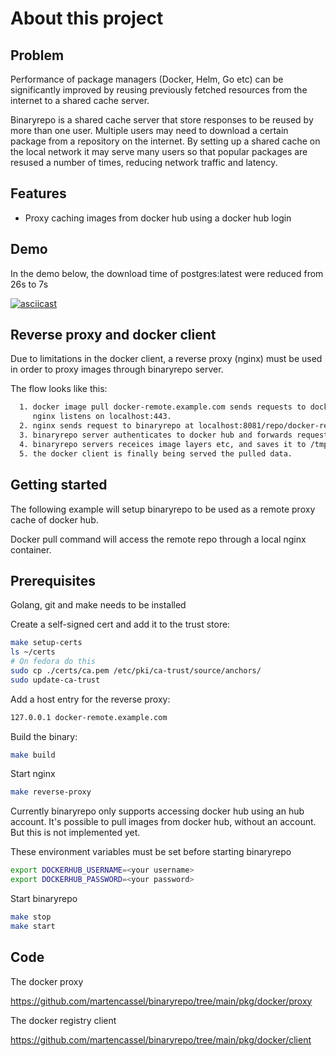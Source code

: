 # About this project

## Problem

Performance of package managers (Docker, Helm, Go etc) can be significantly improved by reusing previously fetched resources from the internet to a shared cache server.

Binaryrepo is a shared cache server that store responses to be reused by more than one user.
Multiple users may need to download a certain package from a repository on the internet.
By setting up a shared cache on the local network it may serve many users so that popular packages are
resused a number of times, reducing network traffic and latency.
## Features

* Proxy caching images from docker hub using a docker hub login

## Demo

In the demo below, the download time of postgres:latest were reduced from 26s to 7s

[![asciicast](https://asciinema.org/a/gibKejkPbnkg7eVayrMuIdYAu.svg)](https://asciinema.org/a/gibKejkPbnkg7eVayrMuIdYAu)

## Reverse proxy and docker client

Due to limitations in the docker client, a reverse proxy (nginx) must be
used in order to proxy images through binaryrepo server.

The flow looks like this:

```bash
  1. docker image pull docker-remote.example.com sends requests to docker-remote.example.com that points to nginx.
     nginx listens on localhost:443.
  2. nginx sends request to binaryrepo at localhost:8081/repo/docker-remote/v2/*
  3. binaryrepo server authenticates to docker hub and forwards requests to docker hub
  4. binaryrepo servers receices image layers etc, and saves it to /tmp/filestore/ cache.
  5. the docker client is finally being served the pulled data.
```
## Getting started

The following example will setup binaryrepo to be used
as a remote proxy cache of docker hub.

Docker pull command will access the remote repo through a local nginx container.

## Prerequisites

Golang, git and make needs to be installed

Create a self-signed cert and add it to the trust store:
```bash
make setup-certs
ls ~/certs
# On fedora do this
sudo cp ./certs/ca.pem /etc/pki/ca-trust/source/anchors/
sudo update-ca-trust
```

Add a host entry for the reverse proxy:
```bash
127.0.0.1 docker-remote.example.com
```

Build the binary:
```bash
make build
```

Start nginx
```bash
make reverse-proxy
```

Currently binaryrepo only supports accessing docker hub using an hub account.
It's possible to pull images from docker hub, without an account. But this is not implemented yet.

These environment variables must be set before starting binaryrepo

```bash
export DOCKERHUB_USERNAME=<your username>
export DOCKERHUB_PASSWORD=<your password>
```

Start binaryrepo
```bash
make stop
make start
```
## Code

The docker proxy

https://github.com/martencassel/binaryrepo/tree/main/pkg/docker/proxy

The docker registry client

https://github.com/martencassel/binaryrepo/tree/main/pkg/docker/client
